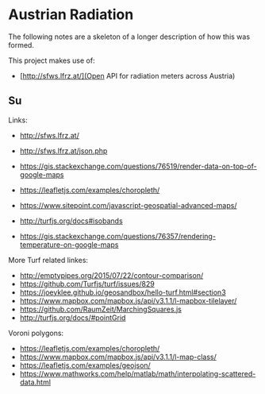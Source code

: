 # Austrian Radiation #

The following notes are a skeleton of a longer description of how this was formed.

This project makes use of:

- [http://sfws.lfrz.at/](Open API for radiation meters across Austria)

## Su




Links:

- http://sfws.lfrz.at/
- http://sfws.lfrz.at/json.php

- https://gis.stackexchange.com/questions/76519/render-data-on-top-of-google-maps
- https://leafletjs.com/examples/choropleth/
- https://www.sitepoint.com/javascript-geospatial-advanced-maps/
- http://turfjs.org/docs#isobands

- https://gis.stackexchange.com/questions/76357/rendering-temperature-on-google-maps

More Turf related linkes:

- http://emptypipes.org/2015/07/22/contour-comparison/
- https://github.com/Turfjs/turf/issues/829
- https://joeyklee.github.io/geosandbox/hello-turf.html#section3
- https://www.mapbox.com/mapbox.js/api/v3.1.1/l-mapbox-tilelayer/
- https://github.com/RaumZeit/MarchingSquares.js
- http://turfjs.org/docs/#pointGrid

Voroni polygons:

- https://leafletjs.com/examples/choropleth/
- https://www.mapbox.com/mapbox.js/api/v3.1.1/l-map-class/
- https://leafletjs.com/examples/geojson/
- https://www.mathworks.com/help/matlab/math/interpolating-scattered-data.html